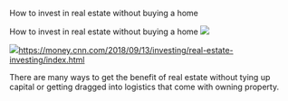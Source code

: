 How to invest in real estate without buying a home

How to invest in real estate without buying a home
![](../_resources/269ffeae811bb369e5214fb180c8f02c.png)

![](../_resources/eb790da38453fb98dbe75b26c0423ef3.png)https://money.cnn.com/2018/09/13/investing/real-estate-investing/index.html

There are many ways to get the benefit of real estate without tying up capital or getting dragged into logistics that come with owning property.